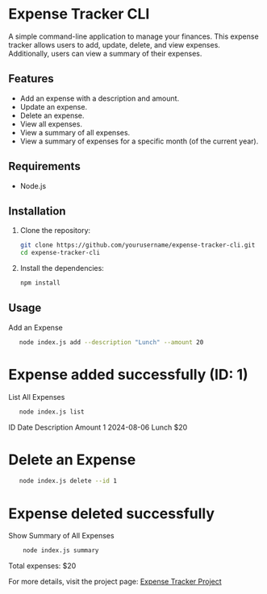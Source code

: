 # Expense Tracker CLI

A simple command-line application to manage your finances. This expense tracker allows users to add, update, delete, and view expenses. Additionally, users can view a summary of their expenses.

## Features

- Add an expense with a description and amount.
- Update an expense.
- Delete an expense.
- View all expenses.
- View a summary of all expenses.
- View a summary of expenses for a specific month (of the current year).

## Requirements

- Node.js

## Installation

1. Clone the repository:
   ```sh
   git clone https://github.com/yourusername/expense-tracker-cli.git
   cd expense-tracker-cli
   ```
2. Install the dependencies:

   ```sh
   npm install
   ```

## Usage

Add an Expense

```sh
   node index.js add --description "Lunch" --amount 20

```

# Expense added successfully (ID: 1)

List All Expenses

```sh
   node index.js list
```

ID Date Description Amount
1 2024-08-06 Lunch $20

# Delete an Expense

```sh
   node index.js delete --id 1
```

# Expense deleted successfully

Show Summary of All Expenses

```sh
    node index.js summary
```

Total expenses: $20

For more details, visit the project page: [Expense Tracker Project](https://roadmap.sh/projects/expense-tracker)
